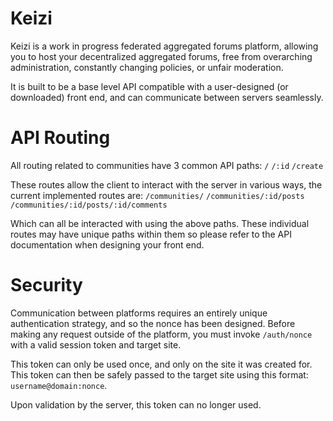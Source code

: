 # Keizi
Keizi is a work in progress federated aggregated forums platform, allowing you to host your decentralized aggregated forums, free from overarching administration, constantly changing policies, or unfair moderation.

It is built to be a base level API compatible with a user-designed (or downloaded) front end, and can communicate between servers seamlessly.

# API Routing
All routing related to communities have 3 common API paths:
`/`
`/:id`
`/create`

These routes allow the client to interact with the server in various ways, the current implemented routes are:
`/communities/`
`/communities/:id/posts`
`/communities/:id/posts/:id/comments`

Which can all be interacted with using the above paths.
These individual routes may have unique paths within them so please refer to the API documentation when designing your front end.

# Security
Communication between platforms requires an entirely unique authentication strategy, and so the nonce has been designed.
Before making any request outside of the platform, you must invoke `/auth/nonce` with a valid session token and target site.

This token can only be used once, and only on the site it was created for.
This token can then be safely passed to the target site using this format: `username@domain:nonce`.

Upon validation by the server, this token can no longer used.